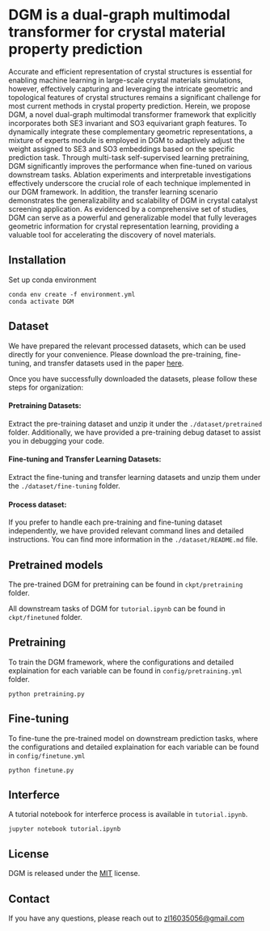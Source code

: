 # DGM is a dual-graph multimodal transformer for crystal material property prediction

Accurate and efficient representation of crystal structures is essential for enabling machine learning in large-scale crystal materials simulations, however, effectively capturing and leveraging the intricate geometric and topological features of crystal structures remains a significant challenge for most current methods in crystal property prediction. Herein, we propose DGM, a novel dual-graph multimodal transformer framework that explicitly incorporates both SE3 invariant and SO3 equivariant graph features. To dynamically integrate these complementary geometric representations, a mixture of experts module is employed in DGM to adaptively adjust the weight assigned to SE3 and SO3 embeddings based on the specific prediction task. Through multi-task self-supervised learning pretraining, DGM significantly improves the performance when fine-tuned on various downstream tasks. Ablation experiments and interpretable investigations effectively underscore the crucial role of each technique implemented in our DGM framework. In addition, the transfer learning scenario demonstrates the generalizability and scalability of DGM in crystal catalyst screening application. As evidenced by a comprehensive set of studies, DGM can serve as a powerful and generalizable model that fully leverages geometric information for crystal representation learning, providing a valuable tool for accelerating the discovery of novel materials.


## Installation

Set up conda environment

```
conda env create -f environment.yml
conda activate DGM
```

## Dataset 

We have prepared the relevant processed datasets, which can be used directly for your convenience. Please download the pre-training, fine-tuning, and transfer datasets used in the paper [here](https://doi.org/10.5281/zenodo.15473642).

Once you have successfully downloaded the datasets, please follow these steps for organization:

#### Pretraining Datasets: 

Extract the pre-training dataset and unzip it under the `./dataset/pretrained` folder. Additionally, we have provided a pre-training debug dataset to assist you in debugging your code.

#### Fine-tuning and Transfer Learning Datasets:

Extract the fine-tuning and transfer learning datasets and unzip them under the `./dataset/fine-tuning` folder.

#### Process dataset:

If you prefer to handle each pre-training and fine-tuning dataset independently, we have provided relevant command lines and detailed instructions. You can find more information in the `./dataset/README.md` file.

## Pretrained models

The pre-trained DGM for pretraining can be found in `ckpt/pretraining` folder. 

All downstream tasks of DGM for `tutorial.ipynb` can be found in `ckpt/finetuned` folder.

## Pretraining

To train the DGM framework, where the configurations and detailed explaination for each variable can be found in `config/pretraining.yml` folder.

```
python pretraining.py
```

## Fine-tuning 

To fine-tune the pre-trained model on downstream prediction tasks, where the configurations and detailed explaination for each variable can be found in `config/finetune.yml`

```
python finetune.py
```

## Interferce

A tutorial notebook for interferce process is available in `tutorial.ipynb`.

```
jupyter notebook tutorial.ipynb
```


## License

DGM is released under the [MIT](LICENSE) license.

## Contact

If you have any questions, please reach out to zl16035056@gmail.com
